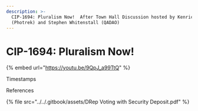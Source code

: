```yaml
---
description: >-
  CIP-1694: Pluralism Now!  After Town Hall Discussion hosted by Kenric Nelson
  (Photrek) and Stephen Whitenstall (QADAO)
---
```


# CIP-1694: Pluralism Now!

{% embed url="https://youtu.be/9QpJ_a99TtQ" %}



Timestamps



References

{% file src="../../.gitbook/assets/DRep Voting with Security Deposit.pdf" %}
